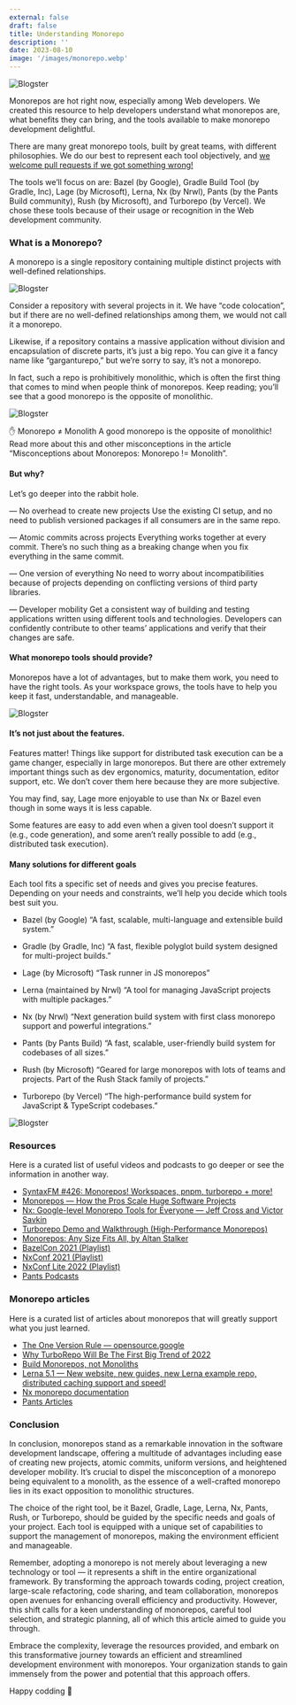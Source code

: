 ```yaml
---
external: false
draft: false
title: Understanding Monorepo
description: ''
date: 2023-08-10
image: '/images/monorepo.webp'
---
```


![Blogster](/images/monorepo.webp)

Monorepos are hot right now, especially among Web developers. We created this resource to help developers understand what monorepos are, what benefits they can bring, and the tools available to make monorepo development delightful.

There are many great monorepo tools, built by great teams, with different philosophies. We do our best to represent each tool objectively, and [we welcome pull requests if we got something wrong!](https://github.com/nrwl/monorepo.tools?utm_source=monorepo.tools)

The tools we’ll focus on are: Bazel (by Google), Gradle Build Tool (by Gradle, Inc), Lage (by Microsoft), Lerna, Nx (by Nrwl), Pants (by the Pants Build community), Rush (by Microsoft), and Turborepo (by Vercel). We chose these tools because of their usage or recognition in the Web development community.

### What is a Monorepo?
A monorepo is a single repository containing multiple distinct projects with well-defined relationships.

![Blogster](/images/monorepo2.webp)

Consider a repository with several projects in it. We have “code colocation”, but if there are no well-defined relationships among them, we would not call it a monorepo.

Likewise, if a repository contains a massive application without division and encapsulation of discrete parts, it’s just a big repo. You can give it a fancy name like “garganturepo,” but we’re sorry to say, it’s not a monorepo.

In fact, such a repo is prohibitively monolithic, which is often the first thing that comes to mind when people think of monorepos. Keep reading; you’ll see that a good monorepo is the opposite of monolithic.

![Blogster](/images/monorepo3.webp)

✋ Monorepo ≠ Monolith
A good monorepo is the opposite of monolithic! Read more about this and other misconceptions in the article “Misconceptions about Monorepos: Monorepo != Monolith”.

#### But why?
Let’s go deeper into the rabbit hole.

— No overhead to create new projects
Use the existing CI setup, and no need to publish versioned packages if all consumers are in the same repo.

— Atomic commits across projects
Everything works together at every commit. There’s no such thing as a breaking change when you fix everything in the same commit.

— One version of everything
No need to worry about incompatibilities because of projects depending on conflicting versions of third party libraries.

— Developer mobility
Get a consistent way of building and testing applications written using different tools and technologies. Developers can confidently contribute to other teams’ applications and verify that their changes are safe.

#### What monorepo tools should provide?
Monorepos have a lot of advantages, but to make them work, you need to have the right tools. As your workspace grows, the tools have to help you keep it fast, understandable, and manageable.

![Blogster](/images/monorepo4.webp)

#### It’s not just about the features.
Features matter! Things like support for distributed task execution can be a game changer, especially in large monorepos. But there are other extremely important things such as dev ergonomics, maturity, documentation, editor support, etc. We don’t cover them here because they are more subjective.

You may find, say, Lage more enjoyable to use than Nx or Bazel even though in some ways it is less capable.

Some features are easy to add even when a given tool doesn’t support it (e.g., code generation), and some aren’t really possible to add (e.g., distributed task execution).


#### Many solutions for different goals
Each tool fits a specific set of needs and gives you precise features.
Depending on your needs and constraints, we’ll help you decide which tools best suit you.

- Bazel (by Google)
“A fast, scalable, multi-language and extensible build system.”

- Gradle (by Gradle, Inc)
“A fast, flexible polyglot build system designed for multi-project builds.”

- Lage (by Microsoft)
“Task runner in JS monorepos”

- Lerna (maintained by Nrwl)
“A tool for managing JavaScript projects with multiple packages.”

- Nx (by Nrwl)
“Next generation build system with first class monorepo support and powerful integrations.”

- Pants (by Pants Build)
“A fast, scalable, user-friendly build system for codebases of all sizes.”

- Rush (by Microsoft)
“Geared for large monorepos with lots of teams and projects. Part of the Rush Stack family of projects.”

- Turborepo (by Vercel)
“The high-performance build system for JavaScript & TypeScript codebases.”

![Blogster](/images/monorepo5.webp)


### Resources
Here is a curated list of useful videos and podcasts to go deeper or see the information in another way.

- [SyntaxFM #426: Monorepos! Workspaces, pnpm, turborepo + more!](https://syntax.fm/show/426/monorepos-workspaces-pnpm-turborepo-more?utm_source=monorepo.tools)
- [Monorepos — How the Pros Scale Huge Software Projects](https://www.youtube.com/watch?v=9iU_IE6vnJ8&utm_source=monorepo.tools)
- [Nx: Google-level Monorepo Tools for Everyone — Jeff Cross and Victor Savkin](https://www.youtube.com/watch?v=eZQ_jWaTCVM&utm_source=monorepo.tools)
- [Turborepo Demo and Walkthrough (High-Performance Monorepos)](https://www.youtube.com/watch?v=YX5yoApjI3M&utm_source=monorepo.tools)
- [Monorepos: Any Size Fits All, by Altan Stalker](https://www.youtube.com/watch?v=elKsZvowdok&utm_source=monorepo.tools)
- [BazelCon 2021 (Playlist)](https://www.youtube.com/watch?v=7M9c6x3WgIQ&list=PLxNYxgaZ8Rsc3auKhtfIB4qXAYf7whEux&utm_source=monorepo.tools)
- [NxConf 2021 (Playlist)](https://www.youtube.com/watch?v=VKVTzVM0nVM&list=PLakNactNC1dG1CoyVWFppw3X8hnXRhFuy&utm_source=monorepo.tools)
- [NxConf Lite 2022 (Playlist)](https://youtube.com/playlist?list=PLakNactNC1dGmYYdDqWTMae5YiC_DRrTx)
- [Pants Podcasts](https://www.pantsbuild.org/docs/media#podcasts&utm_source=monorepo.tools)

### Monorepo articles
Here is a curated list of articles about monorepos that will greatly support what you just learned.

- [The One Version Rule — opensource.google](https://opensource.google/docs/thirdparty/oneversion?utm_source=monorepo.tools)
- [Why TurboRepo Will Be The First Big Trend of 2022](https://dev.to/swyx/why-turborepo-will-be-the-first-big-trend-of-2022-4gfj?utm_source=monorepo.tools)
- [Build Monorepos, not Monoliths](https://dev.to/agentender/build-monorepos-not-monoliths-4gbc?utm_source=monorepo.tools)
- [Lerna 5.1 — New website, new guides, new Lerna example repo, distributed caching support and speed!](https://dev.to/nrwl/lerna-51-new-website-new-guides-new-lerna-example-repo-distributed-caching-support-and-speed-31oe?utm_source=monorepo.tools)
- [Nx monorepo documentation](https://nx.dev/guides/why-monorepos#monorepos?utm_source=monorepo.tools)
- [Pants Articles](https://www.pantsbuild.org/docs/media#posts--articles?utm_source=monorepo.tools)


### Conclusion
In conclusion, monorepos stand as a remarkable innovation in the software development landscape, offering a multitude of advantages including ease of creating new projects, atomic commits, uniform versions, and heightened developer mobility. It’s crucial to dispel the misconception of a monorepo being equivalent to a monolith, as the essence of a well-crafted monorepo lies in its exact opposition to monolithic structures.

The choice of the right tool, be it Bazel, Gradle, Lage, Lerna, Nx, Pants, Rush, or Turborepo, should be guided by the specific needs and goals of your project. Each tool is equipped with a unique set of capabilities to support the management of monorepos, making the environment efficient and manageable.

Remember, adopting a monorepo is not merely about leveraging a new technology or tool — it represents a shift in the entire organizational framework. By transforming the approach towards coding, project creation, large-scale refactoring, code sharing, and team collaboration, monorepos open avenues for enhancing overall efficiency and productivity. However, this shift calls for a keen understanding of monorepos, careful tool selection, and strategic planning, all of which this article aimed to guide you through.

Embrace the complexity, leverage the resources provided, and embark on this transformative journey towards an efficient and streamlined development environment with monorepos. Your organization stands to gain immensely from the power and potential that this approach offers.

Happy codding 🚀